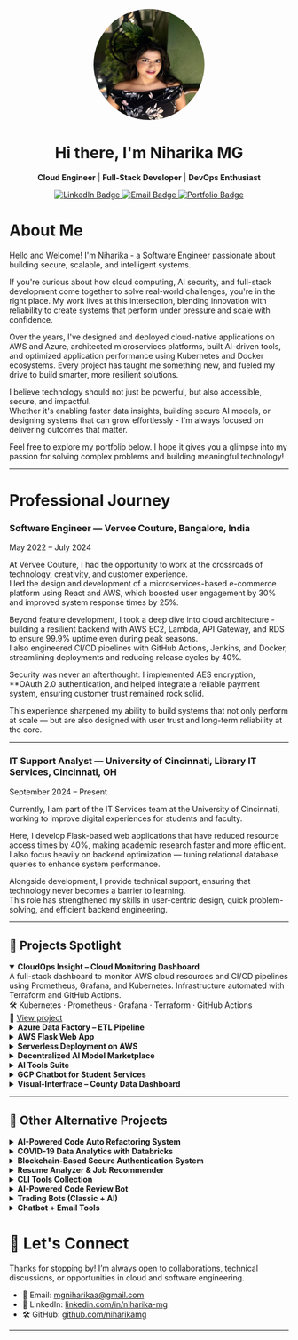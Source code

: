 <p align="center">
  <img src="https://github.com/niharikamg/portfolio/blob/main/Profile-Picture.jpg?raw=true" alt="Niharika MG" width="200" height="200" style="border-radius:50%;">
</p>

<h1 align="center">Hi there, I'm Niharika MG</h1>

<p align="center">
  <b>Cloud Engineer</b> | <b>Full-Stack Developer</b> | <b>DevOps Enthusiast</b>
</p>

<p align="center">
  <a href="https://www.linkedin.com/in/niharika-mg" target="_blank">
    <img src="https://img.shields.io/badge/LinkedIn-Connect-blue?style=for-the-badge&logo=linkedin" alt="LinkedIn Badge">
  </a>
  <a href="mailto:mgniharikaa@gmail.com" target="_blank">
    <img src="https://img.shields.io/badge/Email-Contact-red?style=for-the-badge&logo=gmail" alt="Email Badge">
  </a>
  <a href="https://niharikamg.github.io/portfolio/" target="_blank">
    <img src="https://img.shields.io/badge/Portfolio-Live-pink?style=for-the-badge&logo=githubpages" alt="Portfolio Badge">
  </a>
</p>

# About Me

Hello and Welcome! I'm Niharika - a Software Engineer passionate about building secure, scalable, and intelligent systems.

If you're curious about how cloud computing, AI security, and full-stack development come together to solve real-world challenges, you're in the right place. My work lives at this intersection, blending innovation with reliability to create systems that perform under pressure and scale with confidence.

Over the years, I've designed and deployed cloud-native applications on AWS and Azure, architected microservices platforms, built AI-driven tools, and optimized application performance using Kubernetes and Docker ecosystems. Every project has taught me something new, and fueled my drive to build smarter, more resilient solutions.

I believe technology should not just be powerful, but also accessible, secure, and impactful.  
Whether it's enabling faster data insights, building secure AI models, or designing systems that can grow effortlessly - I'm always focused on delivering outcomes that matter.

Feel free to explore my portfolio below. I hope it gives you a glimpse into my passion for solving complex problems and building meaningful technology!

---

# Professional Journey

###  Software Engineer — Vervee Couture, Bangalore, India  
May 2022 – July 2024

At Vervee Couture, I had the opportunity to work at the crossroads of technology, creativity, and customer experience.  
I led the design and development of a microservices-based e-commerce platform using React and AWS, which boosted user engagement by 30% and improved system response times by 25%.

Beyond feature development, I took a deep dive into cloud architecture - building a resilient backend with AWS EC2, Lambda, API Gateway, and RDS to ensure 99.9% uptime even during peak seasons.  
I also engineered CI/CD pipelines with GitHub Actions, Jenkins, and Docker, streamlining deployments and reducing release cycles by 40%.

Security was never an afterthought: I implemented AES encryption, **OAuth 2.0 authentication, and helped integrate a reliable payment system, ensuring customer trust remained rock solid.

This experience sharpened my ability to build systems that not only perform at scale — but are also designed with user trust and long-term reliability at the core.

---

###  IT Support Analyst — University of Cincinnati, Library IT Services, Cincinnati, OH  
September 2024 – Present

Currently, I am part of the IT Services team at the University of Cincinnati, working to improve digital experiences for students and faculty.

Here, I develop Flask-based web applications that have reduced resource access times by 40%, making academic research faster and more efficient.  
I also focus heavily on backend optimization — tuning relational database queries to enhance system performance.

Alongside development, I provide technical support, ensuring that technology never becomes a barrier to learning.  
This role has strengthened my skills in user-centric design, quick problem-solving, and efficient backend engineering.

---

<h2>🚀 Projects Spotlight</h2>

<details open>
  <summary><strong>CloudOps Insight – Cloud Monitoring Dashboard</strong></summary>
  A full-stack dashboard to monitor AWS cloud resources and CI/CD pipelines using Prometheus, Grafana, and Kubernetes. Infrastructure automated with Terraform and GitHub Actions.<br>
  🛠 Kubernetes · Prometheus · Grafana · Terraform · GitHub Actions<br>
  🔗 <a href="https://github.com/niharikamg/CloudOps-Insight" target="_blank">View project</a>
</details>

<details>
  <summary><strong>Azure Data Factory – ETL Pipeline</strong></summary>
  Automated CSV ingestion, transformation, and reporting using Azure Data Factory, Blob Storage, SQL, and Azure Functions.<br>
  🛠 Azure Data Factory · SQL · Python<br>
  🔗 <a href="https://github.com/niharikamg/Azure-Data-Factory" target="_blank">View project</a>
</details>

<details>
  <summary><strong>AWS Flask Web App</strong></summary>
  Flask-based secure web application deployed on EC2 with authentication and file-based word count analysis.<br>
  🛠 Flask · AWS EC2 · Apache · SQLite<br>
  🔗 <a href="https://github.com/niharikamg/AWS-Flask-Web-App-Project" target="_blank">View project</a>
</details>

<details>
  <summary><strong>Serverless Deployment on AWS</strong></summary>
  Serverless architecture using AWS Lambda, Docker, and GitHub Actions.<br>
  🛠 AWS Lambda · Docker · GitHub Actions<br>
  🔗 <a href="https://github.com/niharikamg/Serverless-Deployment-AWS" target="_blank">View project</a>
</details>

<details>
  <summary><strong>Decentralized AI Model Marketplace</strong></summary>
  A blockchain platform to rent/upload AI models using Ethereum smart contracts, IPFS, and Web3.js.<br>
  🛠 React · Flask · Solidity · Web3.js · IPFS<br>
  🔗 <a href="https://github.com/niharikamg/Decentralized-AI-Model-Marketplace" target="_blank">View project</a>
</details>

<details>
  <summary><strong>AI Tools Suite</strong></summary>
  A suite of applications (resume analyzer, job recommender, threat detector) built with Flask, Spring Boot, and PostgreSQL.<br>
  🛠 Flask · Spring Boot · ML · PostgreSQL<br>
  🔗 <a href="https://github.com/niharikamg?tab=repositories&q=AI" target="_blank">Explore suite</a>
</details>

<details>
  <summary><strong>GCP Chatbot for Student Services</strong></summary>
  Chatbot using Google Dialogflow and deployed via App Engine for academic Q&A automation.<br>
  🛠 Python · Dialogflow · GCP<br>
  🔗 <a href="https://github.com/niharikamg/Google-Cloud-Platform-GCP-Chatbot-Project" target="_blank">View project</a>
</details>

<details>
  <summary><strong>Visual-Interfrace – County Data Dashboard</strong></summary>
  Interactive web tool for U.S. county-level health and economic data using D3.js.<br>
  🛠 JavaScript · D3.js · TopoJSON<br>
  🔗 <a href="https://niharikamg.github.io/Visual-Interfrace" target="_blank">Live demo</a> · <a href="https://github.com/niharikamg/Visual-Interfrace" target="_blank">Repo</a>
</details>

---

<h2>🧩 Other Alternative Projects</h2>

<details>
  <summary><strong>AI-Powered Code Auto Refactoring System</strong></summary>
  Automatically optimizes Python code using static analysis and ML techniques.<br>
  🛠 Python · AST · NLP<br>
  🔗 <a href="https://github.com/niharikamg/AI-Powered-Code-Auto-Refactoring-System" target="_blank">View project</a>
</details>

<details>
  <summary><strong>COVID-19 Data Analytics with Databricks</strong></summary>
  Analyzed COVID-19 trends using PySpark and created visual insights on Databricks.<br>
  🛠 Python · PySpark · Databricks<br>
  🔗 <a href="https://github.com/niharikamg/COVID-19-Data-Analysis-using-Databricks" target="_blank">View project</a>
</details>

<details>
  <summary><strong>Blockchain-Based Secure Authentication System</strong></summary>
  Secure blockchain-based authentication platform without centralized control.<br>
  🛠 Ethereum · Solidity · Web3.js<br>
  🔗 <a href="https://github.com/niharikamg/Blockchain-Based-Secure-Authentication-System" target="_blank">View project</a>
</details>

<details>
  <summary><strong>Resume Analyzer & Job Recommender</strong></summary>
  NLP-driven tools that evaluate resumes and match jobs using semantic search.<br>
  🛠 Python · Java · NLP<br>
  🔗 <a href="https://github.com/niharikamg/AI-Based-Resume-Analyzer" target="_blank">Resume Analyzer</a> · <a href="https://github.com/niharikamg/AI-Based-Job-Recommendation-System" target="_blank">Job Recommender</a>
</details>

<details>
  <summary><strong>CLI Tools Collection</strong></summary>
  Tools for PDF merging, GitHub repo stats, weather reports, and task tracking.<br>
  🛠 Python · CLI<br>
  🔗 <a href="https://github.com/niharikamg/PDF-Merger-CLI" target="_blank">PDF Merger</a> · <a href="https://github.com/niharikamg/GitHub-Repo-Analyzer-CLI" target="_blank">Repo Analyzer</a> · <a href="https://github.com/niharikamg/task-manager-cli" target="_blank">Task Manager</a>
</details>

<details>
  <summary><strong>AI-Powered Code Review Bot</strong></summary>
  ML-driven code reviewer that analyzes logic, structure, and quality suggestions.<br>
  🛠 Python · ML · Code Analysis<br>
  🔗 <a href="https://github.com/niharikamg/AI-Powered-Code-Review-Bot" target="_blank">View project</a>
</details>

<details>
  <summary><strong>Trading Bots (Classic + AI)</strong></summary>
  Cryptocurrency trading bots with rule-based and ML-enhanced strategies.<br>
  🛠 Python · AI · Exchange APIs<br>
  🔗 <a href="https://github.com/niharikamg/Trading-Bot-Full-Project" target="_blank">Full Bot</a> · <a href="https://github.com/niharikamg/AI-Powered-Crypto-Trading-Bot" target="_blank">AI Bot</a>
</details>

<details>
  <summary><strong>Chatbot + Email Tools</strong></summary>
  Includes an NLTK chatbot and automated email-sending script with templates.<br>
  🛠 Python · smtplib · NLTK<br>
  🔗 <a href="https://github.com/niharikamg/chatbot" target="_blank">Chatbot</a> · <a href="https://github.com/niharikamg/Automated-Email-Sender" target="_blank">Email Sender</a>
</details>


# 🤝 Let's Connect

Thanks for stopping by! I’m always open to collaborations, technical discussions, or opportunities in cloud and software engineering.

- 📧 Email: [mgniharikaa@gmail.com](mailto:mgniharikaa@gmail.com)  
- 💼 LinkedIn: [linkedin.com/in/niharika-mg](https://www.linkedin.com/in/niharika-mg)  
- 🛠 GitHub: [github.com/niharikamg](https://github.com/niharikamg)

---
